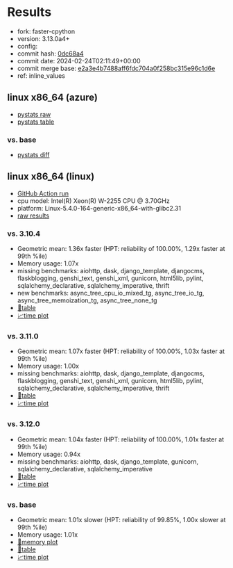 # Results

- fork: faster-cpython
- version: 3.13.0a4+
- config: 
- commit hash: [0dc68a4](https://github.com/faster%2dcpython/cpython/commit/0dc68a4)
- commit date: 2024-02-24T02:11:49+00:00
- commit merge base: [e2a3e4b7488aff6fdc704a0f258bc315e96c1d6e](https://github.com/faster%2dcpython/cpython/commit/e2a3e4b7488aff6fdc704a0f258bc315e96c1d6e)
- ref: inline_values

## linux x86_64 (azure)

- [pystats raw](bm-20240224-azure-x86_64-faster%252dcpython-inline_values-3.13.0a4%2B-0dc68a4-pystats.json)
- [pystats table](bm-20240224-azure-x86_64-faster%252dcpython-inline_values-3.13.0a4%2B-0dc68a4-pystats.md)

### vs. base

- [pystats diff](bm-20240224-azure-x86_64-faster%252dcpython-inline_values-3.13.0a4%2B-0dc68a4-pystats-vs-base.md)

## linux x86_64 (linux)

- [GitHub Action run](https://github.com/faster-cpython/benchmarking/actions/runs/8094586089)
- cpu model: Intel(R) Xeon(R) W-2255 CPU @ 3.70GHz
- platform: Linux-5.4.0-164-generic-x86_64-with-glibc2.31
- [raw results](bm-20240224-linux-x86_64-faster%252dcpython-inline_values-3.13.0a4%2B-0dc68a4.json)

### vs. 3.10.4

- Geometric mean: 1.36x faster (HPT: reliability of 100.00%, 1.29x faster at 99th %ile)
- Memory usage: 1.07x
- missing benchmarks: aiohttp, dask, django_template, djangocms, flaskblogging, genshi_text, genshi_xml, gunicorn, html5lib, pylint, sqlalchemy_declarative, sqlalchemy_imperative, thrift
- new benchmarks: async_tree_cpu_io_mixed_tg, async_tree_io_tg, async_tree_memoization_tg, async_tree_none_tg
- [📄table](bm-20240224-linux-x86_64-faster%252dcpython-inline_values-3.13.0a4%2B-0dc68a4-vs-3.10.4.md)
- [📈time plot](bm-20240224-linux-x86_64-faster%252dcpython-inline_values-3.13.0a4%2B-0dc68a4-vs-3.10.4.png)

### vs. 3.11.0

- Geometric mean: 1.07x faster (HPT: reliability of 100.00%, 1.03x faster at 99th %ile)
- Memory usage: 1.00x
- missing benchmarks: aiohttp, dask, django_template, djangocms, flaskblogging, genshi_text, genshi_xml, gunicorn, html5lib, pylint, sqlalchemy_declarative, sqlalchemy_imperative, thrift
- [📄table](bm-20240224-linux-x86_64-faster%252dcpython-inline_values-3.13.0a4%2B-0dc68a4-vs-3.11.0.md)
- [📈time plot](bm-20240224-linux-x86_64-faster%252dcpython-inline_values-3.13.0a4%2B-0dc68a4-vs-3.11.0.png)

### vs. 3.12.0

- Geometric mean: 1.04x faster (HPT: reliability of 100.00%, 1.01x faster at 99th %ile)
- Memory usage: 0.94x
- missing benchmarks: aiohttp, dask, django_template, gunicorn, sqlalchemy_declarative, sqlalchemy_imperative
- [📄table](bm-20240224-linux-x86_64-faster%252dcpython-inline_values-3.13.0a4%2B-0dc68a4-vs-3.12.0.md)
- [📈time plot](bm-20240224-linux-x86_64-faster%252dcpython-inline_values-3.13.0a4%2B-0dc68a4-vs-3.12.0.png)

### vs. base

- Geometric mean: 1.01x slower (HPT: reliability of 99.85%, 1.00x slower at 99th %ile)
- Memory usage: 1.01x
- [🧠memory plot](bm-20240224-linux-x86_64-faster%252dcpython-inline_values-3.13.0a4%2B-0dc68a4-vs-base-mem.png)
- [📄table](bm-20240224-linux-x86_64-faster%252dcpython-inline_values-3.13.0a4%2B-0dc68a4-vs-base.md)
- [📈time plot](bm-20240224-linux-x86_64-faster%252dcpython-inline_values-3.13.0a4%2B-0dc68a4-vs-base.png)

